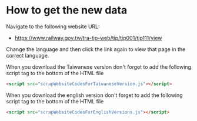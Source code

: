 # How to get the new data

Navigate to the following website URL: 
* https://www.railway.gov.tw/tra-tip-web/tip/tip001/tip111/view

Change the language and then click the link again to view that page in the correct language.

When you download the Taiwanese version don't forget to add the following script tag to the bottom of the HTML file
````html
<script src="scrapWebsiteCodesForTaiwaneseVersion.js"></script>
````

When you download the english version don't forget to add the following script tag to the bottom of the HTML file
````html
<script src="scrapWebsiteCodesForEnglishVersions.js"></script>
````
